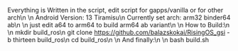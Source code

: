 Everything is Written in the script, edit script for gapps/vanilla or for other arch\n
\n
Android Version: 13 Tiramisu\n
Currently set arch: arm32 binder64 ab\n
\n
just edit a64 to arm64 to build arm64 ab variant\n
\n
How to Build:\n
\n
mkdir build_ros\n
git clone https://github.com/balazskokai/RisingOS_gsi -b thirteen build_ros\n
cd build_ros\n
\n
And finally:\n
\n
bash build.sh
